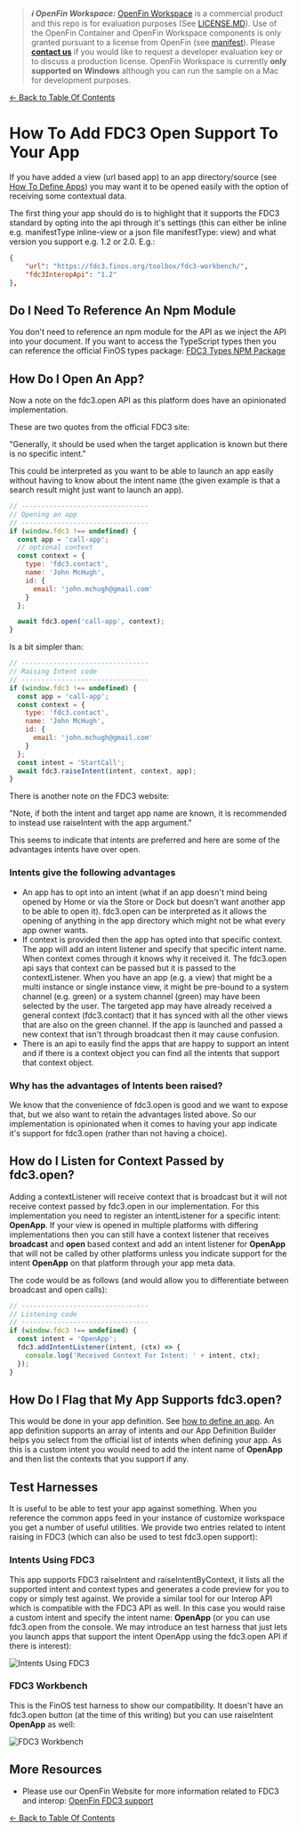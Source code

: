 > **_:information_source: OpenFin Workspace:_** [OpenFin Workspace](https://www.openfin.co/workspace/) is a commercial product and this repo is for evaluation purposes (See [LICENSE.MD](../LICENSE.MD)). Use of the OpenFin Container and OpenFin Workspace components is only granted pursuant to a license from OpenFin (see [manifest](../public/manifest.fin.json)). Please [**contact us**](https://www.openfin.co/workspace/poc/) if you would like to request a developer evaluation key or to discuss a production license.
> OpenFin Workspace is currently **only supported on Windows** although you can run the sample on a Mac for development purposes.

[<- Back to Table Of Contents](../README.md)

# How To Add FDC3 Open Support To Your App

If you have added a view (url based app) to an app directory/source (see [How To Define Apps](./how-to-define-apps.md)) you may want it to be opened easily with the option of receiving some contextual data.

The first thing your app should do is to highlight that it supports the FDC3 standard by opting into the api through it's settings (this can either be inline e.g. manifestType inline-view or a json file manifestType: view) and what version you support e.g. 1.2 or 2.0. E.g.:

```json
{
    "url": "https://fdc3.finos.org/toolbox/fdc3-workbench/",
    "fdc3InteropApi": "1.2"
},
```

## Do I Need To Reference An Npm Module

You don't need to reference an npm module for the API as we inject the API into your document. If you want to access the TypeScript types then you can reference the official FinOS types package: [FDC3 Types NPM Package](https://www.npmjs.com/package/@finos/fdc3/)

## How Do I Open An App?

Now a note on the fdc3.open API as this platform does have an opinionated implementation.

These are two quotes from the official FDC3 site:

"Generally, it should be used when the target application is known but there is no specific intent."

This could be interpreted as you want to be able to launch an app easily without having to know about the intent name (the given example is that a search result might just want to launch an app).

```javascript
// --------------------------------
// Opening an app
// --------------------------------
if (window.fdc3 !== undefined) {
  const app = 'call-app';
  // optional context
  const context = {
    type: 'fdc3.contact',
    name: 'John McHugh',
    id: {
      email: 'john.mchugh@gmail.com'
    }
  };

  await fdc3.open('call-app', context);
}
```

Is a bit simpler than:

```javascript
// --------------------------------
// Raising Intent code
// --------------------------------
if (window.fdc3 !== undefined) {
  const app = 'call-app';
  const context = {
    type: 'fdc3.contact',
    name: 'John McHugh',
    id: {
      email: 'john.mchugh@gmail.com'
    }
  };
  const intent = 'StartCall';
  await fdc3.raiseIntent(intent, context, app);
}
```

There is another note on the FDC3 website:

"Note, if both the intent and target app name are known, it is recommended to instead use raiseIntent with the app argument."

This seems to indicate that intents are preferred and here are some of the advantages intents have over open.

### Intents give the following advantages

- An app has to opt into an intent (what if an app doesn't mind being opened by Home or via the Store or Dock but doesn't want another app to be able to open it). fdc3.open can be interpreted as it allows the opening of anything in the app directory which might not be what every app owner wants.
- If context is provided then the app has opted into that specific context. The app will add an intent listener and specify that specific intent name. When context comes through it knows why it received it. The fdc3.open api says that context can be passed but it is passed to the contextListener. When you have an app (e.g. a view) that might be a multi instance or single instance view, it might be pre-bound to a system channel (e.g. green) or a system channel (green) may have been selected by the user. The targeted app may have already received a general context (fdc3.contact) that it has synced with all the other views that are also on the green channel. If the app is launched and passed a new context that isn't through broadcast then it may cause confusion.
- There is an api to easily find the apps that are happy to support an intent and if there is a context object you can find all the intents that support that context object.

### Why has the advantages of Intents been raised?

We know that the convenience of fdc3.open is good and we want to expose that, but we also want to retain the advantages listed above. So our implementation is opinionated when it comes to having your app indicate it's support for fdc3.open (rather than not having a choice).

## How do I Listen for Context Passed by fdc3.open?

Adding a contextListener will receive context that is broadcast but it will not receive context passed by fdc3.open in our implementation. For this implementation you need to register an intentListener for a specific intent: **OpenApp**. If your view is opened in multiple platforms with differing implementations then you can still have a context listener that receives **broadcast** and **open** based context and add an intent listener for **OpenApp** that will not be called by other platforms unless you indicate support for the intent **OpenApp** on that platform through your app meta data.

The code would be as follows (and would allow you to differentiate between broadcast and open calls):

```javascript
// --------------------------------
// Listening code
// --------------------------------
if (window.fdc3 !== undefined) {
  const intent = 'OpenApp';
  fdc3.addIntentListener(intent, (ctx) => {
    console.log('Received Context For Intent: ' + intent, ctx);
  });
}
```

## How Do I Flag that My App Supports fdc3.open?

This would be done in your app definition. See [how to define an app](./how-to-define-apps.md). An app definition supports an array of intents and our App Definition Builder helps you select from the official list of intents when defining your app. As this is a custom intent you would need to add the intent name of **OpenApp** and then list the contexts that you support if any.

## Test Harnesses

It is useful to be able to test your app against something. When you reference the common apps feed in your instance of customize workspace you get a number of useful utilities. We provide two entries related to intent raising in FDC3 (which can also be used to test fdc3.open support):

### Intents Using FDC3

This app supports FDC3 raiseIntent and raiseIntentByContext, it lists all the supported intent and context types and generates a code preview for you to copy or simply test against. We provide a similar tool for our Interop API which is compatible with the FDC3 API as well. In this case you would raise a custom intent and specify the intent name: **OpenApp** (or you can use fdc3.open from the console. We may introduce an test harness that just lets you launch apps that support the intent OpenApp using the fdc3.open API if there is interest):

![Intents Using FDC3](./assets/view-intents-fdc3.png)

### FDC3 Workbench

This is the FinOS test harness to show our compatibility. It doesn't have an fdc3.open button (at the time of this writing) but you can use raiseIntent **OpenApp** as well:

![FDC3 Workbench](./assets/fdc3-workbench.png)

## More Resources

- Please use our OpenFin Website for more information related to FDC3 and interop: [OpenFin FDC3 support](https://developers.openfin.co/of-docs/docs/fdc3-support-in-openfin)

[<- Back to Table Of Contents](../README.md)

